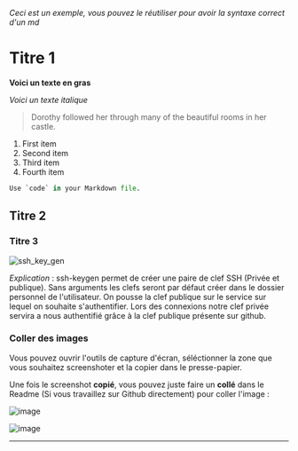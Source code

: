 _Ceci est un exemple, vous pouvez le réutiliser pour avoir la syntaxe correct d'un md_

# Titre 1 

**Voici un texte en gras**

*Voici un texte italique*

> Dorothy followed her through many of the beautiful rooms in her castle.

1. First item
2. Second item
3. Third item
4. Fourth item 

```python
Use `code` in your Markdown file.
```

## Titre 2 

### Titre 3

![ssh_key_gen](https://i.imgur.com/LpA9gjE.png)

_Explication_ : ssh-keygen permet de créer une paire de clef SSH (Privée et publique). Sans arguments les clefs seront par défaut créer dans le dossier personnel de l'utilisateur.
On pousse la clef publique sur le service sur lequel on souhaite s'authentifier. Lors des connexions notre clef privée servira a nous authentifié grâce à la clef publique présente sur github. 


### Coller des images

Vous pouvez ouvrir l'outils de capture d'écran, séléctionner la zone que vous souhaitez screenshoter et la copier dans le presse-papier.

Une fois le screenshot **copié**, vous pouvez juste faire un **collé** dans le Readme (Si vous travaillez sur Github directement) pour coller l'image : 

![image](https://user-images.githubusercontent.com/51991304/148035706-33af12e1-9997-49ec-84ce-de9806431681.png)


![image](https://user-images.githubusercontent.com/51991304/148035444-6f371345-bb5b-4951-ba4f-1e4d7274e0fd.png)



------------------------------------------------------------------------------------------------------------------------------------------------------------
